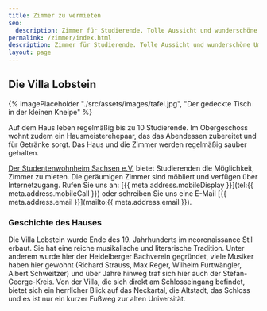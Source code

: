 ```yaml
---
title: Zimmer zu vermieten
seo:
  description: Zimmer für Studierende. Tolle Aussicht und wunderschöne Umgebung!
permalink: /zimmer/index.html
description: Zimmer für Studierende. Tolle Aussicht und wunderschöne Umgebung!
layout: page
---
```


## Die Villa Lobstein

{% imagePlaceholder "./src/assets/images/tafel.jpg", "Der gedeckte Tisch in der kleinen Kneipe" %}

Auf dem Haus leben regelmäßig bis zu 10 Studierende. Im Obergeschoss wohnt zudem ein Hausmeisterehepaar, das das Abendessen zubereitet und für Getränke sorgt. Das Haus und die Zimmer werden regelmäßig sauber gehalten.

[Der Studentenwohnheim Sachsen e.V.](http://www.afraner.info) bietet Studierenden die Möglichkeit, Zimmer zu mieten. Die geräumigen Zimmer sind möbliert und verfügen über Internetzugang. Rufen Sie uns an: [{{ meta.address.mobileDisplay }}](tel:{{ meta.address.mobileCall }}) oder schreiben Sie uns eine E-Mail [{{ meta.address.email }}](mailto:{{ meta.address.email }}).

### Geschichte des Hauses

Die Villa Lobstein wurde Ende des 19. Jahrhunderts im neorenaissance Stil erbaut. Sie hat eine reiche musikalische und literarische Tradition. Unter anderem wurde hier der Heidelberger Bachverein gegründet, viele Musiker haben hier gewohnt (Richard Strauss, Max Reger, Wilhelm Furtwängler, Albert Schweitzer) und über Jahre hinweg traf sich hier auch der Stefan-George-Kreis. Von der Villa, die sich direkt am Schlosseingang befindet, bietet sich ein herrlicher Blick auf das Neckartal, die Altstadt, das Schloss und es ist nur ein kurzer Fußweg zur alten Universität.
